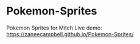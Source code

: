 # Pokemon-Sprites
Pokemon Sprites for Mitch
Live demo: https://zaneecampbell.github.io/Pokemon-Sprites/
